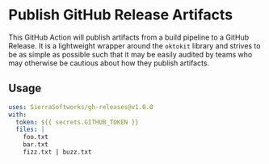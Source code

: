 # Publish GitHub Release Artifacts
This GitHub Action will publish artifacts from a build pipeline to a GitHub Release.
It is a lightweight wrapper around the `oktokit` library and strives to be as simple
as possible such that it may be easily audited by teams who may otherwise be cautious
about how they publish artifacts.

## Usage

```yaml
uses: SierraSoftworks/gh-releases@v1.0.0
with:
  token: ${{ secrets.GITHUB_TOKEN }}
  files: |
    foo.txt
    bar.txt
    fizz.txt | buzz.txt
```